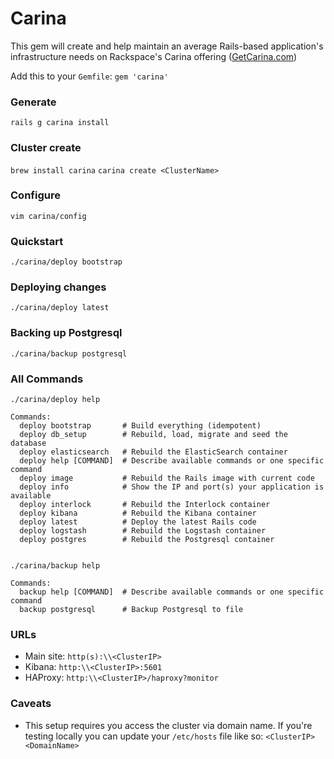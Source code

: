 # Carina

This gem will create and help maintain an average Rails-based application's infrastructure needs on Rackspace's Carina offering ([GetCarina.com](getcarina.com))

Add this to your `Gemfile`: `gem 'carina'`

### Generate
`rails g carina install`

### Cluster create
`brew install carina`
`carina create <ClusterName>`

### Configure
`vim carina/config`

### Quickstart
`./carina/deploy bootstrap`

### Deploying changes
`./carina/deploy latest`

### Backing up Postgresql
`./carina/backup postgresql`

### All Commands
```
./carina/deploy help

Commands:
  deploy bootstrap       # Build everything (idempotent)
  deploy db_setup        # Rebuild, load, migrate and seed the database
  deploy elasticsearch   # Rebuild the ElasticSearch container
  deploy help [COMMAND]  # Describe available commands or one specific command
  deploy image           # Rebuild the Rails image with current code
  deploy info            # Show the IP and port(s) your application is available
  deploy interlock       # Rebuild the Interlock container
  deploy kibana          # Rebuild the Kibana container
  deploy latest          # Deploy the latest Rails code
  deploy logstash        # Rebuild the Logstash container
  deploy postgres        # Rebuild the Postgresql container


./carina/backup help

Commands:
  backup help [COMMAND]  # Describe available commands or one specific command
  backup postgresql      # Backup Postgresql to file
```  

### URLs
* Main site: `http(s):\\<ClusterIP>`
* Kibana: `http:\\<ClusterIP>:5601`
* HAProxy: `http:\\<ClusterIP>/haproxy?monitor`

### Caveats
* This setup requires you access the cluster via domain name. If you're testing locally you can update your `/etc/hosts` file like so: `<ClusterIP> <DomainName>`
